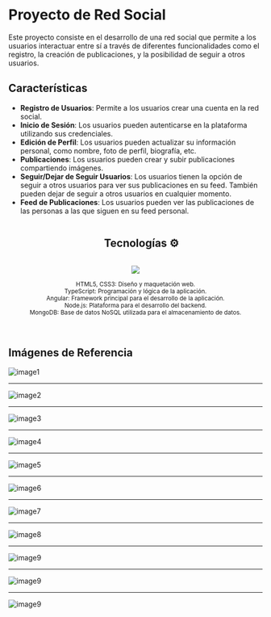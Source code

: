 # Proyecto de Red Social

Este proyecto consiste en el desarrollo de una red social que permite a los usuarios interactuar entre sí a través de diferentes funcionalidades como el registro, la creación de publicaciones, y la posibilidad de seguir a otros usuarios.

## Características

- **Registro de Usuarios**: Permite a los usuarios crear una cuenta en la red social.
- **Inicio de Sesión**: Los usuarios pueden autenticarse en la plataforma utilizando sus credenciales.
- **Edición de Perfil**: Los usuarios pueden actualizar su información personal, como nombre, foto de perfil, biografía, etc.
- **Publicaciones**: Los usuarios pueden crear y subir publicaciones compartiendo imágenes.
- **Seguir/Dejar de Seguir Usuarios**: Los usuarios tienen la opción de seguir a otros usuarios para ver sus publicaciones en su feed. También pueden dejar de seguir a otros usuarios en cualquier momento.
- **Feed de Publicaciones**: Los usuarios pueden ver las publicaciones de las personas a las que siguen en su feed personal.

<div id="user-content-toc"> 
  <ul align="center">
    <summary><h2 style="display: inline-block">Tecnologías ⚙</h2></summary> 
  </ul> 
</div> 

<!--tech stack icons--> 
<p align="center"> 
  <a href="https://skillicons.dev"> 
    <img src="https://skillicons.dev/icons?i=html,css,ts,angular,nodejs,mongodb" /> 
  </a> 
</p> 
<p align="center"> 
 <small> 
  HTML5, CSS3: Diseño y maquetación web.<br> 
  TypeScript: Programación y lógica de la aplicación.<br> 
  Angular: Framework principal para el desarrollo de la aplicación.<br> 
  Node.js: Plataforma para el desarrollo del backend.<br> 
  MongoDB: Base de datos NoSQL utilizada para el almacenamiento de datos. 
</small>
</p> 
<br>

## Imágenes de Referencia

<img src="https://github.com/user-attachments/assets/50744b53-1bd8-4b6a-b31f-5f556a2a0901" alt="image1">
<hr>
<img src="https://github.com/user-attachments/assets/e65c1572-4519-4201-9109-204727b5283e" alt="image2">
<hr>
<img src="https://github.com/user-attachments/assets/9e105cf5-1d47-41f7-aa56-2343f8dbf1ff" alt="image3">
<hr>
<img src="https://github.com/user-attachments/assets/d5a0e417-0164-4636-9483-5bda8539cdda" alt="image4">
<hr>
<img src="https://github.com/user-attachments/assets/2470e938-c711-4426-aecc-f890c6317bb8" alt="image5">
<hr>
<img src="https://github.com/user-attachments/assets/faff62b7-3703-49b5-b2a5-8f63fa75e0c8" alt="image6">
<hr>
<img src="https://github.com/user-attachments/assets/4dd94ad7-dd88-430e-be37-107fd75c5730" alt="image7">
<hr>
<img src="https://github.com/user-attachments/assets/de441ff6-5c52-42cc-ba7e-db2a572e8b9e" alt="image8">
<hr>
<img src="https://github.com/user-attachments/assets/686d9c81-852e-46e8-9ccb-72c63d9132a5" alt="image9">
<hr>
<img src="https://github.com/user-attachments/assets/90b03b9a-3b82-4359-b6a1-9f1b9087e6cf" alt="image9">
<hr>
<img src="https://github.com/user-attachments/assets/5d425696-5b1a-410b-a300-37e943e6fa41" alt="image9">




